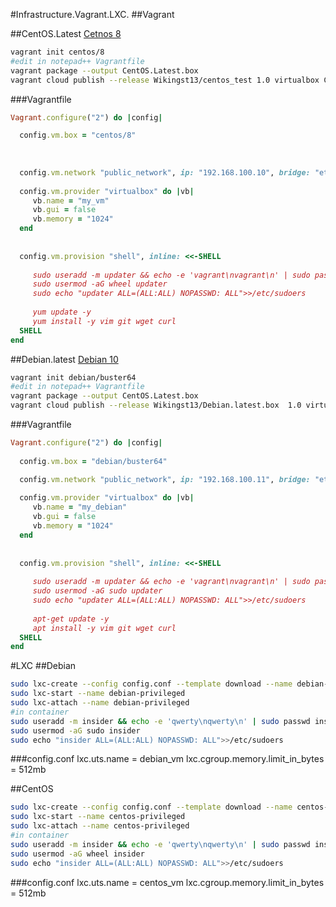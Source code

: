 #Infrastructure.Vagrant.LXC.
##Vagrant


##CentOS.Latest
[Cetnos 8](https://app.vagrantup.com/Wikingst13/boxes/centos_test)

```bash
vagrant init centos/8
#edit in notepad++ Vagrantfile
vagrant package --output CentOS.Latest.box
vagrant cloud publish --release Wikingst13/centos_test 1.0 virtualbox Centos.test.box

```
###Vagrantfile
```ruby
Vagrant.configure("2") do |config|

  config.vm.box = "centos/8"
  
  
  
  config.vm.network "public_network", ip: "192.168.100.10", bridge: "eth1"
	
  config.vm.provider "virtualbox" do |vb|
     vb.name = "my_vm"
     vb.gui = false
     vb.memory = "1024"
  end
	 
	 
  config.vm.provision "shell", inline: <<-SHELL
  
     sudo useradd -m updater && echo -e 'vagrant\nvagrant\n' | sudo passwd updater
     sudo usermod -aG wheel updater
     sudo echo "updater ALL=(ALL:ALL) NOPASSWD: ALL">>/etc/sudoers
	 
     yum update -y
     yum install -y vim git wget curl 
  SHELL
end
```
##Debian.latest
[Debian 10](https://app.vagrantup.com/Wikingst13/boxes/Debian.latest.box)
```bash
vagrant init debian/buster64
#edit in notepad++ Vagrantfile
vagrant package --output CentOS.Latest.box
vagrant cloud publish --release Wikingst13/Debian.latest.box  1.0 virtualbox Debian.latest.box 

```
###Vagrantfile
```ruby
Vagrant.configure("2") do |config|
  
  config.vm.box = "debian/buster64"

  config.vm.network "public_network", ip: "192.168.100.11", bridge: "eth1"
	
  config.vm.provider "virtualbox" do |vb|
     vb.name = "my_debian"
     vb.gui = false
     vb.memory = "1024"
  end
	 
	 
  config.vm.provision "shell", inline: <<-SHELL
  
     sudo useradd -m updater && echo -e 'vagrant\nvagrant\n' | sudo passwd updater
     sudo usermod -aG sudo updater
     sudo echo "updater ALL=(ALL:ALL) NOPASSWD: ALL">>/etc/sudoers
	 
     apt-get update -y
     apt install -y vim git wget curl 
  SHELL
end
```
#LXC
##Debian

```bash
sudo lxc-create --config config.conf --template download --name debian-privileged -- --dist debian --release stretch --arch amd64
sudo lxc-start --name debian-privileged
sudo lxc-attach --name debian-privileged
#in container
sudo useradd -m insider && echo -e 'qwerty\nqwerty\n' | sudo passwd insider
sudo usermod -aG sudo insider
sudo echo "insider ALL=(ALL:ALL) NOPASSWD: ALL">>/etc/sudoers

```
###config.conf
lxc.uts.name = debian_vm
lxc.cgroup.memory.limit_in_bytes = 512mb

##CentOS 
```bash
sudo lxc-create --config config.conf --template download --name centos-privileged -- --dist centos --release 7 --arch amd64
sudo lxc-start --name centos-privileged
sudo lxc-attach --name centos-privileged
#in container
sudo useradd -m insider && echo -e 'qwerty\nqwerty\n' | sudo passwd insider
sudo usermod -aG wheel insider
sudo echo "insider ALL=(ALL:ALL) NOPASSWD: ALL">>/etc/sudoers

```
###config.conf
lxc.uts.name = centos_vm
lxc.cgroup.memory.limit_in_bytes = 512mb






